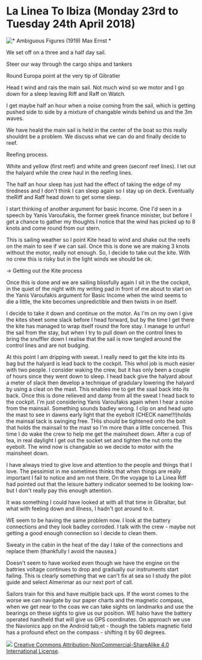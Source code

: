 # La Linea To Ibiza (Monday 23rd to Tuesday 24th April 2018) #

![* Ambiguous Figures (1919) Max Ernst *](../images/Stuff.jpg "Ambiguous Figures")

We set off on a three and a half day sail. 

Steer our way through the  cargo ships and tankers

Round Europa point at the very tip of Gibratler


Head t wind and rais the main sail. Not much wind so we motor and I go down for a sleep leaving Riff and Raff on Watch.

I get maybe half an hour when a noise coming from the sail, which is getting pushed side to side by a mixture of changable winds behind us and the 3m waves.

We have heald the main sail is held in the center of the boat so this really shouldnt be a problem. We discuss what we can do and finally decide to reef.

Reefing process. 

White and yellow (first reef) and white and green (seconf reef lines). I let out the halyard while the crew haul in the reefing lines.

The half an hour sleep has just had the effect of taking the edge of my tiredness and I don't think I can sleep again so I stay up on deck. Eventually theRiff and Raff head down to get some sleep.

I start thinking of another argument for basic income. One I'd seen in a speech by Yanis Varoufakis, the former greek finance minister, but before I get a chance to gather my thoughts I notice that the wind has picked up to 8 knots and come round from our stern.

This is sailing weather so I point Kite head to wind and shake out the reefs on the main to see if we can sail. Once this is done we are making 3 knots without the motor, really not enough. So, I decide to take out the kite. With no crew this  is risky but in the light winds we should be ok.


-> Getting out the Kite process

Once this is done and we are sailing blissfully again I sit in the the cockpit, in the quiet of the night with my writing pad in front of me about to start on the Yanis Varoufakis argument for Basic Income when the wind seems to die a little, the kite becomes unpredictible and then twists in on itself.

I decide to take it down and continue on the motor. As I'm on my own I give the kites sheet some slack before I head forward, but by the time I get there the kite has managed to wrap itself round the fore stay. I manage to unfurl the sail from the stay, but when I try to pull down on the control lines to bring the snuffler down I realise that the sail is now tangled around the control lines and are not budging.

At this point I am dripping with sweat. I really need to get the kite into its bag but the halyard is lead back to the cockpit. This whol job is much easier with two people. I consider waking the crew, but it has only been a couple of hours since they went down to sleep. I head back give the halyard about a meter of slack then develop a technique of gradulary lowering the halyard by using a cleat on the mast. This enables me to get the ssail back into its back. Once this is done relieved and damp from all the sweat I head back to the cockpit. I'm just considering Yanis Varoufakis again when I hear a noise from the mainsail. Something sounds badley wrong. I clip on and head upto the mast to see in dawns early light that the eyebolt (CHECK name!!!)holds the mainsal tack is swinging free. THis should be tightened onto the bolt that holds the mainsail to the mast so I'm more than a little concerned. This time I do wake the crew to help me get the mainsheet down. After a cup of tea, in real daylight I get out the socket set and tighten the nut onto the eyebolt. The wind now is changable so we decide to motor with the mainsheet down. 

I have always tried to give love and attention to the people and things that I love. The pessimist in me sometimes thinks that when things are really important I fail to notice and am not there. On the voyage to La Linea Riff had pointed out that the leisure battery indicator seemed to be looking low- but I don't really pay this enough attention.

It was something I could have looked at with all that time in Gibraltar, but what with feeling down and illness, I hadn't got around to it. 

WE seem to be having the same problem now. I look at the battery connections and they look badley corroded. I talk with the crew - maybe not getting a good enough connection so I decide to clean them.

Sweaty in the cabin in the heat of the day I take of the connections and replace them (thankfully I avoid the nausea.)


Doesn't seem to have worked even though we have the engine on the battries voltage continues to drop and gradually our instruments start failing. This is clearly something that we can't fix at sea so I study the pilot guide and select Almerimar as our next port of call.

Sailors train for this and have multiple back ups. If the worst comes to the worse we can navigate by our paper charts and the magnetic compass, when we get near to the coas we can take sights on landmarks and use the bearings on these sights to give us our position. WE halso have the battery operated handheld that will give us GPS coordinates. On approach we use the Navionics app on the Android tab;et - though the tablets magnetic field has a profound efect on the compass - shifting it by 60 degrees.












![](https://i.creativecommons.org/l/by-nc-sa/4.0/88x31.png)
[Creative Commons Attribution-NonCommercial-ShareAlike 4.0 International License](href="http://creativecommons.org/licenses/by-nc-sa/4.0/).